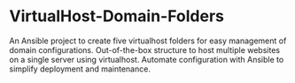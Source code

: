 # VirtualHost-Domain-Folders
An Ansible project to create five virtualhost folders for easy management of domain configurations. Out-of-the-box structure to host multiple websites on a single server using virtualhost. Automate configuration with Ansible to simplify deployment and maintenance.
